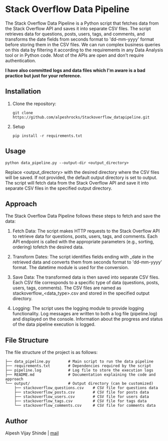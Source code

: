 # Stack Overflow Data Pipeline

The Stack Overflow Data Pipeline is a Python script that fetches data from the Stack Overflow API and saves it into separate CSV files. The script retrieves data for questions, posts, users, tags, and comments, and transforms the date fields from seconds format to 'dd-mm-yyyy' format before storing them in the CSV files.
We can run complex business queries on this data by filtering it according to the requirements in any Data Analysis tool or in Python code.
Most of the APIs are open and don't require authentication.

**I have also committed logs and data files which I'm aware is a bad practice but just for your reference.**
## Installation

1. Clone the repository:

   ```shell
   git clone https://github.com/alpeshrocks/Stackoverflow_datapipeline.git
   ```
2. Setup
    ```shell
    pip install -r requirements.txt
   ```
## Usage

    python data_pipeline.py --output-dir <output_directory>

 Replace <output_directory> with the desired directory where the CSV files will be saved.
 If not provided, the default output directory is set to output.
 The script will fetch data from the Stack Overflow API and save it into separate CSV files in the specified output directory.

## Approach
The Stack Overflow Data Pipeline follows these steps to fetch and save the data:

1. Fetch Data: The script makes HTTP requests to the Stack Overflow API to retrieve data for questions, posts, users, tags, and comments. Each API endpoint is called with the appropriate parameters (e.g., sorting, ordering) tofetch the desired data.

2. Transform Dates: The script identifies fields ending with _date in the retrieved data and converts them from seconds format to 'dd-mm-yyyy' format. The datetime module is used for the conversion.

3. Save Data: The transformed data is then saved into separate CSV files. Each CSV file corresponds to a specific type of data (questions, posts, users, tags, comments). The CSV files are named as stackoverflow_<data_type>.csv and stored in the specified output directory.

4. Logging: The script uses the logging module to provide logging functionality. Log messages are written to both a log file (pipeline.log) and displayed on the console. Information about the progress and status of the data pipeline execution is logged.

## File Structure
The file structure of the project is as follows:
```
├── data_pipeline.py        # Main script to run the data pipeline
├── requirements.txt        # Dependencies required by the script
├── pipeline.log            # Log file to store the execution logs
├── README.md               # Documentation explaining the code and approach
└── output/                 # Output directory (can be customized)
    ├── stackoverflow_questions.csv    # CSV file for questions data
    ├── stackoverflow_posts.csv        # CSV file for posts data
    ├── stackoverflow_users.csv        # CSV file for users data
    ├── stackoverflow_tags.csv         # CSV file for tags data
    └── stackoverflow_comments.csv     # CSV file for comments data
```
## Author
Alpesh Vijay Shinde | [mail](alpeshshinde29@gmail.com)
